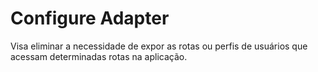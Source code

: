 # Configure Adapter

Visa eliminar a necessidade de expor as rotas ou perfis de usuários que acessam determinadas rotas na aplicação.
